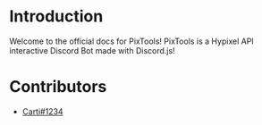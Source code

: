 # Introduction
Welcome to the official docs for PixTools! PixTools is a Hypixel API interactive Discord Bot made with Discord.js!

# Contributors
- [Carti#1234](https://ptb.discordapp.com/users/648451669671149588)
